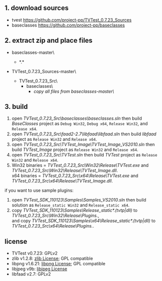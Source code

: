 ## 1. download sources

- tvest https://github.com/project-pp/TVTest_0.7.23_Sources
- baseclasses https://github.com/project-pp/baseclasses

## 2. extract zip and place files

- baseclasses-master\
    - \*.\*

- TVTest_0.7.23_Sources-master\
    - TVTest_0.7.23_Src\
        - baseclasses\
            - _copy all files from baseclasses-master\\_

## 3. build

1. open _TVTest_0.7.23_Src\baseclasses\baseclasses.sln_ then build _BaseClasses_ project
   as `Debug Win32`, `Debug x64`, `Release Win32`, and `Release x64`.
2. open _TVTest_0.7.23_Src\faad2-2.7\libfaad\libfaad.sln_ then build _libfaad_ project
   as `Release Win32` and `Release x64`.
3. open _TVTest_0.7.23_Src\TVTest_Image\TVTest_Image_VS2010.sln_ then build _TVTest_Image_ project
   as `Release Win32` and `Release x64`.
4. open _TVTest_0.7.23_Src\TVTest.sln_ then build _TVTest_ project
   as `Release Win32` and `Release x64`.
5. Win32 binaries = _TVTest_0.7.23_Src\Win32\Release\TVTest.exe_ and _TVTest_0.7.23_Src\Win32\Release\TVTest_Image.dll_.  
   x64 binaries = _TVTest_0.7.23_Src\x64\Release\TVTest.exe_ and _TVTest_0.7.23_Src\x64\Release\TVTest_Image.dll_.

if you want to use sample plugins:

1. open _TVTest_SDK_110123\Samples\Samples_VS2010.sln_ then build solution
    as `Release_static Win32` and `Release_static x64`.
2. copy _TVTest_SDK_110123\Samples\Release_static\*.(tvtp|dll)_ to _TVTest_0.7.23_Src\Win32\Release\Plugins\._,  
   and copy _TVTest_SDK_110123\Samples\x64\Release_static\*.(tvtp|dll)_ to _TVTest_0.7.23_Src\x64\Release\Plugins\._.

## license

- TVTest v0.7.23: GPLv2
- zlib v1.2.8: [zlib License](http://zlib.net/zlib_license.html); GPL compatible
- libpng v1.6.21: [libpng License](http://www.libpng.org/pub/png/src/libpng-LICENSE.txt); GPL compatible
- libjpeg v9b: [libjpeg License](https://github.com/project-pp/TVTest_0.7.23_Sources/blob/main/TVTest_0.7.23_Src/TVTest_Image/libjpeg/libjpeg.txt)
- libfaad v2.7: GPLv2
